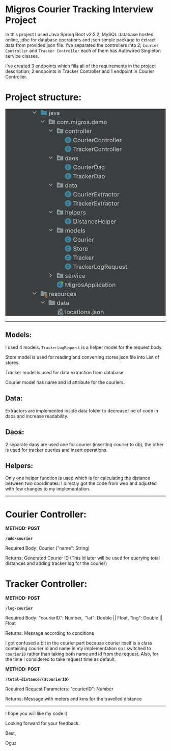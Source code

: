 Migros Courier Tracking Interview Project
==================

In this project I used Java Spring Boot v2.5.2, MySQL database hosted online, jdbc for database operations and json simple package to extract data from provided json file. I've separated the controllers into 2; `Courier Controller` and `Tracker Controller` each of them has Autowired Singleton service classes.

I've created 3 endpoints which fills all of the requirements in the project description; 2 endpoints in Tracker Controller and 1 endpoint in Courier Controller.

Project structure:
==================

![](projectStructure.png)

---

Models:
-------

I used 4 models. `TrackerLogRequest` is a helper model for the request body.

Store model is used for reading and converting stores.json file into List of stores.

Tracker model is used for data extraction from database.

Courier model has name and id attribute for the couriers.

Data:
-----

Extractors are implemented inside data folder to decrease line of code in daos and increase readability.

Daos:
-----

2 separate daos are used one for courier (inserting courier to db), the other is used for tracker queries and insert operations.

Helpers:
--------

Only one helper function is used which is for calculating the distance between two coordinates. I directly got the code from web and adjusted with few changes to my implementation.

---

Courier Controller:
===================

**METHOD: POST**

**`/add-courier`**

Required Body: Courier ("name": String)

Returns: Generated Courier ID (This id later will be used for querying total distances and adding tracker log for the courier)

Tracker Controller:
===================

**METHOD: POST**

**`/log-courier`**

Required Body: "courierID": Number,  "lat": Double || Float, "lng": Double || Float

Returns: Message according to conditions

I got confused a bit in the courier part because courier itself is a class containing courier id and name in my implementation so I switched to `courierID` rather than taking both name and id from the request. Also, for the time I considered to take request time as default.


**METHOD: POST**

**`/total-distance/{$courierID}`**

Required Request Parameters: "courierID": Number

Returns: Message with meters and kms for the travelled distance

---
I hope you will like my code :)

Looking forward for your feedback.

Best,

Oguz